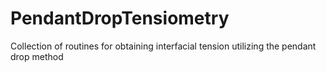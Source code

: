 # PendantDropTensiometry
Collection of routines for obtaining interfacial tension utilizing the pendant drop method
